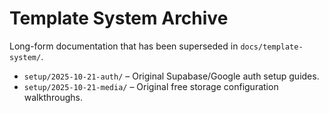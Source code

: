 # Template System Archive

Long-form documentation that has been superseded in `docs/template-system/`.

- `setup/2025-10-21-auth/` – Original Supabase/Google auth setup guides.
- `setup/2025-10-21-media/` – Original free storage configuration walkthroughs.
